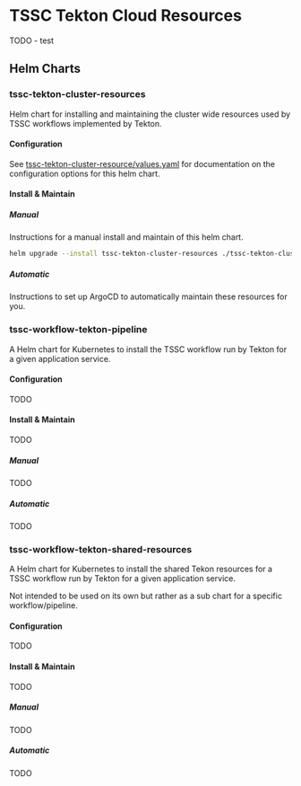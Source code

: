 # TSSC Tekton Cloud Resources
TODO - test

## Helm Charts

### tssc-tekton-cluster-resources
Helm chart for installing and maintaining the cluster wide resources used by TSSC workflows
implemented by Tekton.

#### Configuration
See [tssc-tekton-cluster-resource/values.yaml](./tssc-tekton-cluster-resources/values.yaml)
for documentation on the configuration options for this helm chart.

#### Install & Maintain

##### Manual
Instructions for a manual install and maintain of this helm chart.

```bash
helm upgrade --install tssc-tekton-cluster-resources ./tssc-tekton-cluster-resources
```

##### Automatic
Instructions to set up ArgoCD to automatically maintain these resources for you.

### tssc-workflow-tekton-pipeline
A Helm chart for Kubernetes to install the TSSC workflow run by Tekton for a
given application service.

#### Configuration
TODO

#### Install & Maintain
TODO

##### Manual
TODO

##### Automatic
TODO

### tssc-workflow-tekton-shared-resources
A Helm chart for Kubernetes to install the shared Tekon resources for a TSSC workflow
run by Tekton for a given application service.

Not intended to be used on its own but rather as a sub chart for a specific workflow/pipeline.

#### Configuration
TODO

#### Install & Maintain
TODO

##### Manual
TODO

##### Automatic
TODO
